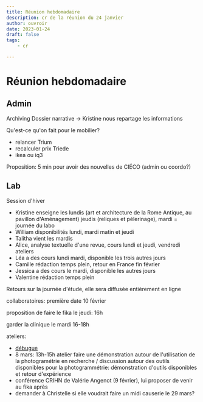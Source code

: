 ```yaml
---
title: Réunion hebdomadaire
description: cr de la réunion du 24 janvier
author: ouvroir
date: 2023-01-24
draft: false
tags:
    - cr

---
```


# Réunion hebdomadaire

## Admin

Archiving Dossier narrative → Kristine nous repartage les informations

Qu'est-ce qu'on fait pour le mobilier? 
- relancer Trium
- recalculer prix Triede
- ikea ou iq3

Proposition: 5 min pour avoir des nouvelles de CIÉCO (admin ou coordo?)



## Lab

Session d'hiver

- Kristine enseigne les lundis (art et architecture de la Rome Antique, au pavillon d'Aménagement) jeudis (reliques et pélerinage), mardi = journée du labo
- William disponibilités lundi, mardi matin et jeudi 
- Talitha vient les mardis
- Alice, analyse textuelle d'une revue, cours lundi et jeudi, vendredi ateliers
- Léa a des cours lundi mardi, disponible les trois autres jours
- Camille rédaction temps plein, retour en France fin février
- Jessica a des cours le mardi, disponible les autres jours
- Valentine rédaction temps plein

Retours sur la journée d'étude, elle sera diffusée entièrement en ligne

collaboratoires: première date 10 février

proposition de faire le fika le jeudi: 16h

garder la clinique le mardi 16-18h

ateliers: 

- [débugue](https://debugue.ecrituresnumeriques.ca/)
- 8 mars: 13h-15h atelier
  faire une démonstration autour de l'utilisation de la photogramétrie en recherche / discussion autour des outils disponibles pour la photogrammétrie: démonstration d'outils disponibles et retour d'expérience
- conférence CRIHN de Valérie Angenot (9 février), lui proposer de venir au fika après
- demander à Christelle si elle voudrait faire un midi causerie le 29 mars? 





